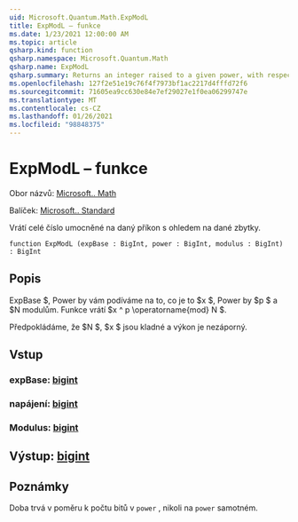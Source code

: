 ```yaml
---
uid: Microsoft.Quantum.Math.ExpModL
title: ExpModL – funkce
ms.date: 1/23/2021 12:00:00 AM
ms.topic: article
qsharp.kind: function
qsharp.namespace: Microsoft.Quantum.Math
qsharp.name: ExpModL
qsharp.summary: Returns an integer raised to a given power, with respect to a given modulus.
ms.openlocfilehash: 127f2e51e19c76f4f7973bf1ac2217d4fffd72f6
ms.sourcegitcommit: 71605ea9cc630e84e7ef29027e1f0ea06299747e
ms.translationtype: MT
ms.contentlocale: cs-CZ
ms.lasthandoff: 01/26/2021
ms.locfileid: "98848375"
---
```

# <a name="expmodl-function"></a>ExpModL – funkce

Obor názvů: [Microsoft.. Math](xref:Microsoft.Quantum.Math)

Balíček: [Microsoft.. Standard](https://nuget.org/packages/Microsoft.Quantum.Standard)


Vrátí celé číslo umocněné na daný příkon s ohledem na dané zbytky.

```qsharp
function ExpModL (expBase : BigInt, power : BigInt, modulus : BigInt) : BigInt
```


## <a name="description"></a>Popis

ExpBase $, Power by vám podíváme na to, co je to $x $, Power by $p $ a $N modulům.
Funkce vrátí $x ^ p \operatorname{mod} N $.

Předpokládáme, že $N $, $x $ jsou kladné a výkon je nezáporný.

## <a name="input"></a>Vstup

### <a name="expbase--bigint"></a>expBase: [bigint](xref:microsoft.quantum.lang-ref.bigint)




### <a name="power--bigint"></a>napájení: [bigint](xref:microsoft.quantum.lang-ref.bigint)




### <a name="modulus--bigint"></a>Modulus: [bigint](xref:microsoft.quantum.lang-ref.bigint)





## <a name="output--bigint"></a>Výstup: [bigint](xref:microsoft.quantum.lang-ref.bigint)



## <a name="remarks"></a>Poznámky

Doba trvá v poměru k počtu bitů v `power` , nikoli na `power` samotném.